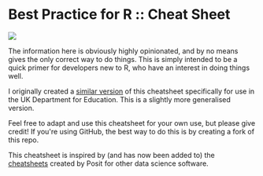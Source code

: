 # Best Practice for R :: Cheat Sheet

[![](cheatsheet.jpg)](cheatsheet.pdf)

The information here is obviously highly opinionated, and by no means gives
the only correct way to do things. This is simply intended to be a quick primer
for developers new to R, who have an interest in doing things well.

I originally created a 
[similar version](https://dfe-r-community.github.io/posts/2023-03-14-best-practice-essentials/) 
of this cheatsheet specifically for use in the UK Department for Education. This
is a slightly more generalised version.

Feel free to adapt and use this cheatsheet for your own use, but please give 
credit! If you're using GitHub, the best way to do this is by creating a 
fork of this repo.

This cheatsheet is inspired by (and has now been added to) the
[cheatsheets](https://github.com/rstudio/cheatsheets) created by Posit for other
data science software. 
